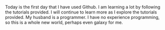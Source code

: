 Today is the first day that I have used Github. I am learning a lot by following the tutorials provided. I will continue to learn more as I explore the tutorials provided.
My husband is a programmer. I have no experience programming, so this is a whole new world, perhaps even galaxy for me. 
